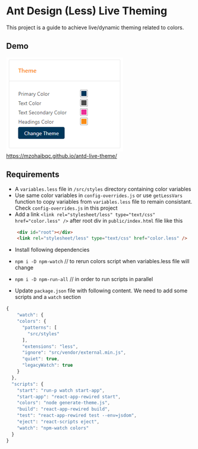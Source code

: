 # Ant Design (Less) Live Theming
This project is a guide to achieve live/dynamic theming related to colors.

## Demo
![Theme](public/theme.png)
https://mzohaibqc.github.io/antd-live-theme/


## Requirements
- A `variables.less` file in `/src/styles` directory containing color variables 
- Use same color variables in `config-overrides.js` or use `getLessVars` function to copy variables from `variables.less` file to remain consistant. Check `config-overrides.js` in this project
- Add a link `<link rel="stylesheet/less" type="text/css" href="color.less" />` after root div in `public/index.html` file like this
```html
    <div id="root"></div>
    <link rel="stylesheet/less" type="text/css" href="color.less" />
```

- Install following dependencies
- `npm i -D npm-watch` // to rerun colors script when variables.less file will change
- `npm i -D npm-run-all` // in order to run scripts in parallel

- Update `package.json` file with following content. We need to add some scripts and a `watch` section
```js
{
    "watch": {
    "colors": {
      "patterns": [
        "src/styles"
      ],
      "extensions": "less",
      "ignore": "src/vendor/external.min.js",
      "quiet": true,
      "legacyWatch": true
    }
  },
  "scripts": {
    "start": "run-p watch start-app",
    "start-app": "react-app-rewired start",
    "colors": "node generate-theme.js",
    "build": "react-app-rewired build",
    "test": "react-app-rewired test --env=jsdom",
    "eject": "react-scripts eject",
    "watch": "npm-watch colors"
  }
}
```
